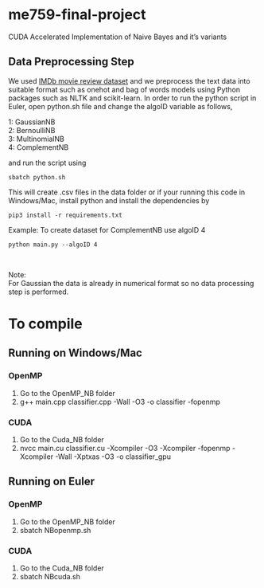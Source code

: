 # me759-final-project
CUDA Accelerated Implementation of Naive Bayes and it’s variants

## Data Preprocessing Step 
We used [IMDb movie review dataset](https://www.kaggle.com/lakshmi25npathi/imdb-dataset-of-50k-movie-reviews) and we preprocess the text data into suitable format such as onehot and bag of words models using Python packages such as NLTK and scikit-learn. In order to run the python script in Euler, open python.sh file and change the algoID variable as follows, 

1: GaussianNB <br>
2: BernoulliNB <br> 
3: MultinomialNB <br>
4: ComplementNB <br>

and run the script using <br> 
```
sbatch python.sh 
```
This will create .csv files in the data folder or if your running this code in Windows/Mac, install python and install the dependencies by 
<br>
```
pip3 install -r requirements.txt
```
Example: To create dataset for ComplementNB use algoID 4 <br>
```
python main.py --algoID 4 
```
<br>

Note: <br> 
For Gaussian the data is already in numerical format so no data processing step is performed. 

# To compile

## Running on Windows/Mac 
### OpenMP
1. Go to the OpenMP\_NB folder <br>
2. g++ main.cpp classifier.cpp -Wall -O3 -o classifier -fopenmp 

### CUDA
1. Go to the Cuda\_NB folder <br>
2. nvcc main.cu classifier.cu -Xcompiler -O3 -Xcompiler -fopenmp -Xcompiler -Wall -Xptxas -O3 -o classifier\_gpu <br>

## Running on Euler 
### OpenMP
1. Go to the OpenMP\_NB folder <br>
2. sbatch NBopenmp.sh 

### CUDA
1. Go to the Cuda\_NB folder <br>
2. sbatch NBcuda.sh 
